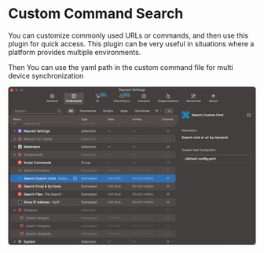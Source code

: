 # Custom Command Search

You can customize commonly used URLs or commands, and then use this plugin for quick access. This plugin can be very useful in situations where a platform provides multiple environments.

Then You can use the yaml path in the custom command file for multi device synchronization

![custom](./metadata/config.png)